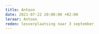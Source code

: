 ```yaml
---
title: Antoon
date: 2021-07-22 20:00:00 +02:00
leraar: Antoon
reden: lesverplaatsing naar 3 september
---
```


